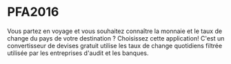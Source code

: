 # PFA2016
Vous partez en voyage et vous souhaitez connaître la monnaie et le taux de change du pays de votre destination ? Choisissez cette application! C'est un convertisseur de devises gratuit utilise les taux de change quotidiens filtrée utilisée par les entreprises d'audit et les banques.

